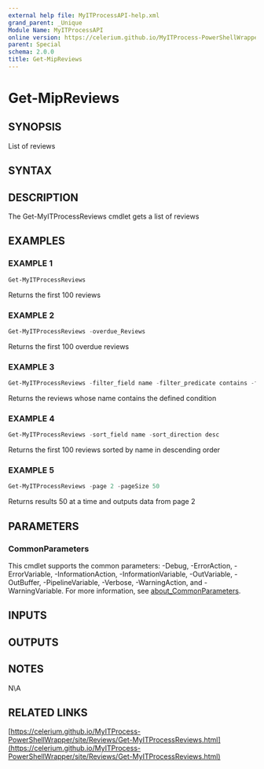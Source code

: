```yaml
---
external help file: MyITProcessAPI-help.xml
grand_parent: _Unique
Module Name: MyITProcessAPI
online version: https://celerium.github.io/MyITProcess-PowerShellWrapper/site/_Unique/Get-MipReviews.html
parent: Special
schema: 2.0.0
title: Get-MipReviews
---
```


# Get-MipReviews

## SYNOPSIS
List of reviews

## SYNTAX

## DESCRIPTION
The Get-MyITProcessReviews cmdlet gets a list of reviews

## EXAMPLES

### EXAMPLE 1
```powershell
Get-MyITProcessReviews
```

Returns the first 100 reviews

### EXAMPLE 2
```powershell
Get-MyITProcessReviews -overdue_Reviews
```

Returns the first 100 overdue reviews

### EXAMPLE 3
```powershell
Get-MyITProcessReviews -filter_field name -filter_predicate contains -filter_condition 'Celerium'
```

Returns the reviews whose name contains the defined condition

### EXAMPLE 4
```powershell
Get-MyITProcessReviews -sort_field name -sort_direction desc
```

Returns the first 100 reviews sorted by name in descending order

### EXAMPLE 5
```powershell
Get-MyITProcessReviews -page 2 -pageSize 50
```

Returns results 50 at a time and outputs data from page 2

## PARAMETERS

### CommonParameters
This cmdlet supports the common parameters: -Debug, -ErrorAction, -ErrorVariable, -InformationAction, -InformationVariable, -OutVariable, -OutBuffer, -PipelineVariable, -Verbose, -WarningAction, and -WarningVariable. For more information, see [about_CommonParameters](http://go.microsoft.com/fwlink/?LinkID=113216).

## INPUTS

## OUTPUTS

## NOTES
N\A

## RELATED LINKS

[https://celerium.github.io/MyITProcess-PowerShellWrapper/site/Reviews/Get-MyITProcessReviews.html](https://celerium.github.io/MyITProcess-PowerShellWrapper/site/Reviews/Get-MyITProcessReviews.html)

